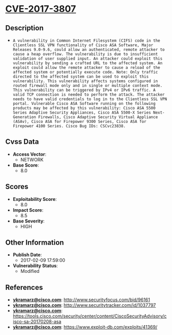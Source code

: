 
# [CVE-2017-3807](http://www.securityfocus.com/bid/96161)

## Description

- `A vulnerability in Common Internet Filesystem (CIFS) code in the Clientless SSL VPN functionality of Cisco ASA Software, Major Releases 9.0-9.6, could allow an authenticated, remote attacker to cause a heap overflow. The vulnerability is due to insufficient validation of user supplied input. An attacker could exploit this vulnerability by sending a crafted URL to the affected system. An exploit could allow the remote attacker to cause a reload of the affected system or potentially execute code. Note: Only traffic directed to the affected system can be used to exploit this vulnerability. This vulnerability affects systems configured in routed firewall mode only and in single or multiple context mode. This vulnerability can be triggered by IPv4 or IPv6 traffic. A valid TCP connection is needed to perform the attack. The attacker needs to have valid credentials to log in to the Clientless SSL VPN portal. Vulnerable Cisco ASA Software running on the following products may be affected by this vulnerability: Cisco ASA 5500 Series Adaptive Security Appliances, Cisco ASA 5500-X Series Next-Generation Firewalls, Cisco Adaptive Security Virtual Appliance (ASAv), Cisco ASA for Firepower 9300 Series, Cisco ASA for Firepower 4100 Series. Cisco Bug IDs: CSCvc23838.`

## Cvss Data

- **Access Vector**:
  - NETWORK
- **Base Score**:
  - 8.0

## Scores

- **Exploitability Score**:
  - 8.0
- **Impact Score**:
  - 8.5
- **Base Severity**:
  - HIGH

## Other Information

- **Publish Date**:
  - 2017-02-09 17:59:00
- **Vulnerability Status**:
  - Modified

## References

- **ykramarz@cisco.com**: http://www.securityfocus.com/bid/96161
- **ykramarz@cisco.com**: http://www.securitytracker.com/id/1037797
- **ykramarz@cisco.com**: https://tools.cisco.com/security/center/content/CiscoSecurityAdvisory/cisco-sa-20170208-asa
- **ykramarz@cisco.com**: https://www.exploit-db.com/exploits/41369/
